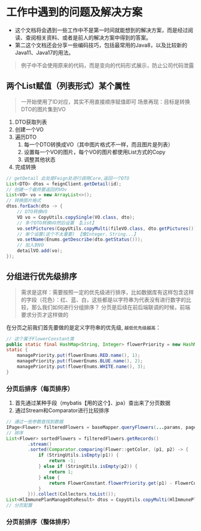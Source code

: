 # 工作中遇到的问题及解决方案
* 这个文档将会遇到一些工作中不是第一时间就能想到的解决方案，而是经过阅读、查阅相关资料、或者是前人的解决方案中得到的答案。
* 第二这个文档还会分享一些编码技巧，包括最常用的Java8，以及比较新的Java11、Java17的用法。
> 例子中不会使用原来的代码，而是变向的代码形式展示，防止公司代码泄露

## 两个List赋值（列表形式）某个属性
> 一开始使用了ID对应，其实不用直接顺序赋值即可
> 场景再现：目标是转换DTO的图片集到VO
1. DTO获取列表
2. 创建一个VO
3. 遍历DTO
   1. 每一个DTO转换成VO（其中图片格式不一样，而且图片是列表）
   2. 设置每一个VO的图片，每个VO的图片都使用List方式的Copy
   3. 调整其他状态
4. 完成转换

```java
// getDetail 此处是Feign处进行调用Core,返回一个DTO
List<DTO> dtos = feignClient.getDetail(id);
// 创建一个最终要返回的VOv
List<VO> vo = new ArrayList<>();
// 转换图片格式
dtos.forEach(dto -> {
    // DTO转换VO
    VO vo = CopyUtils.copySingle(VO.class, dto);
    // 多个DTO转换VO然后设置 【List】
    vo.setPictures(CopyUtils.copyMulti(fileVO.class, dto.getPictures()));
    // 单个设置(这个不太重要) 【像Integer、String...】
    vo.setName(Enums.getDescribe(dto.getStatus()));
    // 加入到VO
    detailVO.add(vo);
});
```


## 分组进行优先级排序
> 需求是这样：需要按照一定的优先级进行排序，比如数据库有这样包含这样的字段（花色）：红、蓝、白，这些都是以字符串为代表没有进行数字的比较，那么我们如何进行分组排序？
> 分页是后续在前后端联调的时候，前端要求分页才这样做的

在分页之前我们首先要做的是定义字符串的优先级, `越低优先级越高`：
```java
// 这个属于FlowerConstant类
public static final HashMap<String, Integer> flowerPriority = new HashMap<>();
static {
    managePriority.put(flowerEnums.RED.name(), 1);
    managePriority.put(flowerEnums.BLUE.name(), 2);
    managePriority.put(flowerEnums.WHITE.name(), 3);
}
```
### 分页后排序（每页排序）
1. 首先通过某种手段（mybatis【用的这个】、jpa）查出来了分页数据
2. 通过Stream和Comparator进行比较排序
```java
// 通过一些参数查找到数据
IPage<Flower> filteredFlowers = baseMapper.queryFlowers(...params, page);
// 排序
List<Flower> sortedFlowers = filteredFlowers.getRecords()
        .stream()
        .sorted(Comparator.comparing(Flower::getColor, (p1, p2) -> {
            if (StringUtils.isEmpty(p1)) {
                return -1;
            } else if (StringUtils.isEmpty(p2)) {
                return 1;
            } else {
                return FlowerConstant.flowerPriority.get(p1) - FlowerConstant.flowerPriority.get(p2);
            }
        })).collect(Collectors.toList());
List<HlImmunePlanManageDtoResult> dtos = CopyUtils.copyMulti(HlImmunePlanManageDtoResult.class, sortedPlans);
// 分页配置

```

### 分页前排序（整体排序）
